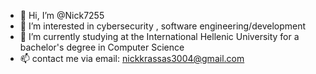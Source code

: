 - 👋 Hi, I’m @Nick7255
- 👀 I’m interested in cybersecurity , software engineering/development
- 🌱 I’m currently studying at the International Hellenic University for a bachelor's degree in Computer Science
- 📫 contact me via email: nickkrassas3004@gmail.com

